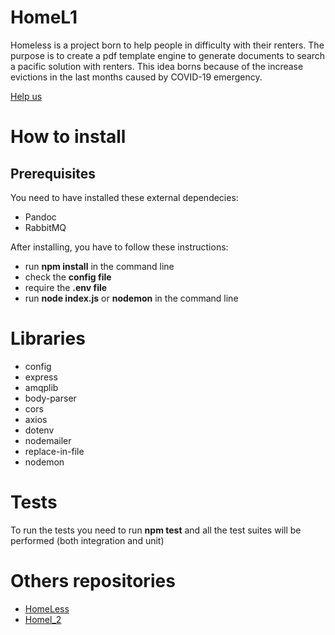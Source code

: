 # HomeL1

Homeless is a project born to help people in difficulty with their renters. The purpose is to create a pdf template engine to generate documents to search a pacific solution with renters. This idea borns because of the increase evictions in the last months caused by COVID-19 emergency.

[Help us](https://github.com/daniele3b/HomeLess/wiki)

# How to install

## Prerequisites
You need to have installed these external dependecies:
* Pandoc
* RabbitMQ

After installing, you have to follow these instructions:
* run **npm install** in the command line
* check the **config file**
* require the **.env file**
* run **node index.js** or **nodemon** in the command line

# Libraries
* config
* express
* amqplib
* body-parser
* cors
* axios
* dotenv
* nodemailer
* replace-in-file
* nodemon

# Tests
To run the tests you need to run **npm test** and all the test suites will be performed (both integration and unit)

# Others repositories

* [HomeLess](https://github.com/daniele3b/HomeLess)
* [Homel_2](https://github.com/daniele3b/HomeL2)


